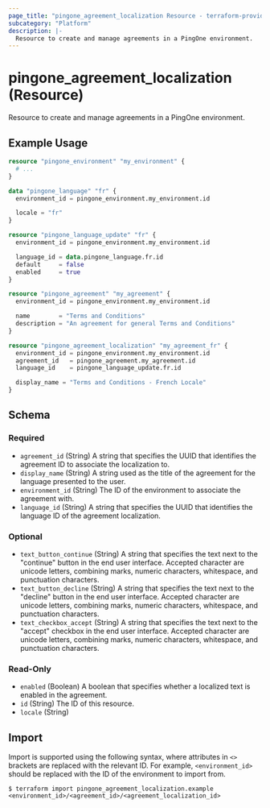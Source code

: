 ```yaml
---
page_title: "pingone_agreement_localization Resource - terraform-provider-pingone"
subcategory: "Platform"
description: |-
  Resource to create and manage agreements in a PingOne environment.
---
```


# pingone_agreement_localization (Resource)

Resource to create and manage agreements in a PingOne environment.

## Example Usage

```terraform
resource "pingone_environment" "my_environment" {
  # ...
}

data "pingone_language" "fr" {
  environment_id = pingone_environment.my_environment.id

  locale = "fr"
}

resource "pingone_language_update" "fr" {
  environment_id = pingone_environment.my_environment.id

  language_id = data.pingone_language.fr.id
  default     = false
  enabled     = true
}

resource "pingone_agreement" "my_agreement" {
  environment_id = pingone_environment.my_environment.id

  name        = "Terms and Conditions"
  description = "An agreement for general Terms and Conditions"
}

resource "pingone_agreement_localization" "my_agreement_fr" {
  environment_id = pingone_environment.my_environment.id
  agreement_id   = pingone_agreement.my_agreement.id
  language_id    = pingone_language_update.fr.id

  display_name = "Terms and Conditions - French Locale"
}
```

<!-- schema generated by tfplugindocs -->
## Schema

### Required

- `agreement_id` (String) A string that specifies the UUID that identifies the agreement ID to associate the localization to.
- `display_name` (String) A string used as the title of the agreement for the language presented to the user.
- `environment_id` (String) The ID of the environment to associate the agreement with.
- `language_id` (String) A string that specifies the UUID that identifies the language ID of the agreement localization.

### Optional

- `text_button_continue` (String) A string that specifies the text next to the "continue" button in the end user interface. Accepted character are unicode letters, combining marks, numeric characters, whitespace, and punctuation characters.
- `text_button_decline` (String) A string that specifies the text next to the "decline" button in the end user interface. Accepted character are unicode letters, combining marks, numeric characters, whitespace, and punctuation characters.
- `text_checkbox_accept` (String) A string that specifies the text next to the "accept" checkbox in the end user interface. Accepted character are unicode letters, combining marks, numeric characters, whitespace, and punctuation characters.

### Read-Only

- `enabled` (Boolean) A boolean that specifies whether a localized text is enabled in the agreement.
- `id` (String) The ID of this resource.
- `locale` (String)

## Import

Import is supported using the following syntax, where attributes in `<>` brackets are replaced with the relevant ID.  For example, `<environment_id>` should be replaced with the ID of the environment to import from.

```shell
$ terraform import pingone_agreement_localization.example <environment_id>/<agreement_id>/<agreement_localization_id>
```
